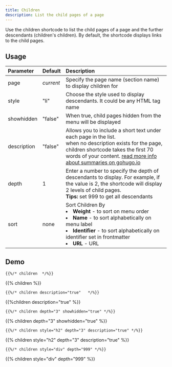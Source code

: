 ```yaml
---
title: Children
description: List the child pages of a page
---
```


Use the children shortcode to list the child pages of a page and the further descendants (children's children). By default, the shortcode displays links to the child pages.

## Usage

| Parameter   | Default   | Description                                                                                                                                                                                                                                                                        |
| :---------- | :-------- | :--------------------------------------------------------------------------------------------------------------------------------------------------------------------------------------------------------------------------------------------------------------------------------- |
| page        | _current_ | Specify the page name (section name) to display children for                                                                                                                                                                                                                       |
| style       | "li"      | Choose the style used to display descendants. It could be any HTML tag name                                                                                                                                                                                                        |
| showhidden  | "false"   | When true, child pages hidden from the menu will be displayed                                                                                                                                                                                                                      |
| description | "false"   | Allows you to include a short text under each page in the list.<br/>when no description exists for the page, children shortcode takes the first 70 words of your content. [read more info about summaries on gohugo.io](https://gohugo.io/content/summaries/)                      |
| depth       | 1         | Enter a number to specify the depth of descendants to display. For example, if the value is 2, the shortcode will display 2 levels of child pages. <br/> **Tips:** set 999 to get all descendants                                                                                  |
| sort        | none      | Sort Children By<br><li><strong>Weight</strong> - to sort on menu order</li><li><strong>Name</strong> - to sort alphabetically on menu label</li><li><strong>Identifier</strong> - to sort alphabetically on identifier set in frontmatter</li><li><strong>URL</strong> - URL</li> |

## Demo

    {{%/* children  */%}}

{{% children %}}

    {{%/* children description="true"   */%}}

{{%children description="true"   %}}

    {{%/* children depth="3" showhidden="true" */%}}

{{% children depth="3" showhidden="true" %}}

    {{%/* children style="h2" depth="3" description="true" */%}}

{{% children style="h2" depth="3" description="true" %}}

    {{%/* children style="div" depth="999" */%}}

{{% children style="div" depth="999" %}}
